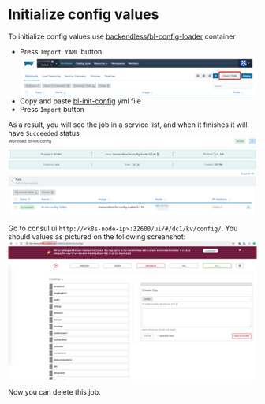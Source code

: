 # Initialize config values
To initialize config values use [backendless/bl-config-loader](https://hub.docker.com/r/backendless/bl-config-loader/tags) container

- Press `Import YAML` button
![](img/import_yml.png)
- Copy and paste [bl-init-config](yml/bl-init-config.yml) yml file
- Press `Import` button

As a result, you will see the job in a service list, and when it finishes it will have `Succeeded` status
![](img/rancher_init_config_success.png)

Go to consul ui `http://<k8s-node-ip>:32600/ui/#/dc1/kv/config/`. You should values as pictured on the following screanshot:
![](img/consul_view_after_init.png)

Now you can delete this job.